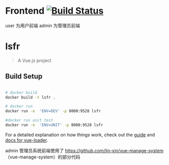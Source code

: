 # Frontend [![Build Status](https://travis-ci.org/ProgressOfSAD/Frontend.svg?branch=master)](https://travis-ci.org/ProgressOfSAD/Frontend)
user 为用户前端
admin 为管理员前端
# lsfr

> A Vue.js project

## Build Setup

``` bash

# docker build
docker build -t lsfr .

# docker run
docker run -e  'ENV=DEV' -p 8000:9528 lsfr

#docker run unit test
docker run -e  'ENV=UNIT' -p 8000:9528 lsfr

```

For a detailed explanation on how things work, check out the [guide](http://vuejs-templates.github.io/webpack/) and [docs for vue-loader](http://vuejs.github.io/vue-loader).


admin 管理员系统前端使用了 https://github.com/lin-xin/vue-manage-system （vue-manage-system）的部分代码
